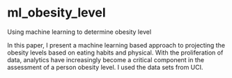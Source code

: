 # ml_obesity_level
Using machine learning to determine obesity level

In this paper, I present a machine learning based approach to projecting the obesity levels
based on eating habits and physical. With the proliferation of data, analytics have increasingly
become a critical component in the assessment of a person obesity level. I used the data sets from
UCI.
